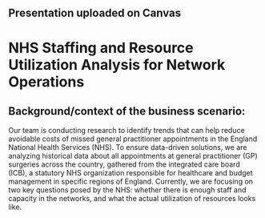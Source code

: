 ## Presentation uploaded on Canvas

# NHS Staffing and Resource Utilization Analysis for Network Operations

## Background/context of the business scenario:

Our team is conducting research to identify trends that can help reduce avoidable costs of missed general practitioner appointments in the England National Health Services (NHS). 
To ensure data-driven solutions, we are analyzing historical data about all appointments at general practitioner (GP) surgeries across the country, gathered from the integrated care board (ICB), a statutory NHS organization responsible for healthcare and budget management in specific regions of England. Currently, we are focusing on two key questions posed by the NHS: whether there is enough staff and capacity in the networks, and what the actual utilization of resources looks like.

